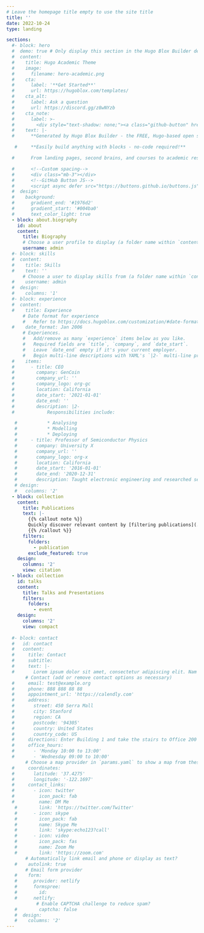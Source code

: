 ```yaml
---
# Leave the homepage title empty to use the site title
title: ''
date: 2022-10-24
type: landing

sections:
  #- block: hero
  #  demo: true # Only display this section in the Hugo Blox Builder demo site
  #  content:
  #    title: Hugo Academic Theme
  #    image:
  #      filename: hero-academic.png
  #    cta:
  #      label: '**Get Started**'
  #      url: https://hugoblox.com/templates/
  #    cta_alt:
  #      label: Ask a question
  #      url: https://discord.gg/z8wNYzb
  #    cta_note:
  #      label: >-
  #        <div style="text-shadow: none;"><a class="github-button" href="https://github.com/HugoBlox/hugo-blox-builder" data-icon="octicon-star" data-size="large" data-show-count="true" aria-label="Star">Star Hugo Blox Builder</a></div><div style="text-shadow: none;"><a class="github-button" href="https://github.com/HugoBlox/theme-academic-cv" data-icon="octicon-star" data-size="large" data-show-count="true" aria-label="Star">Star the Academic template</a></div>
  #    text: |-
  #      **Generated by Hugo Blox Builder - the FREE, Hugo-based open source website builder trusted by 500,000+ sites.**

   #     **Easily build anything with blocks - no-code required!**

  #      From landing pages, second brains, and courses to academic resumés, conferences, and tech blogs.

  #      <!--Custom spacing-->
  #      <div class="mb-3"></div>
  #      <!--GitHub Button JS-->
  #      <script async defer src="https://buttons.github.io/buttons.js"></script>
  #  design:
  #    background:
  #      gradient_end: '#1976d2'
  #      gradient_start: '#004ba0'
  #      text_color_light: true
  - block: about.biography
    id: about
    content:
      title: Biography
      # Choose a user profile to display (a folder name within `content/authors/`)
      username: admin
  #- block: skills
  #  content:
  #    title: Skills
  #    text: ''
      # Choose a user to display skills from (a folder name within `content/authors/`)
  #    username: admin
  #  design:
  #    columns: '1'
  #- block: experience
  #  content:
  #    title: Experience
      # Date format for experience
      #   Refer to https://docs.hugoblox.com/customization/#date-format
  #    date_format: Jan 2006
      # Experiences.
      #   Add/remove as many `experience` items below as you like.
      #   Required fields are `title`, `company`, and `date_start`.
      #   Leave `date_end` empty if it's your current employer.
      #   Begin multi-line descriptions with YAML's `|2-` multi-line prefix.
  #    items:
  #      - title: CEO
  #        company: GenCoin
  #        company_url: ''
  #        company_logo: org-gc
  #        location: California
  #        date_start: '2021-01-01'
  #        date_end: ''
  #        description: |2-
  #            Responsibilities include:

   #           * Analysing
   #           * Modelling
   #           * Deploying
   #     - title: Professor of Semiconductor Physics
   #       company: University X
   #       company_url: ''
   #       company_logo: org-x
   #       location: California
   #       date_start: '2016-01-01'
   #       date_end: '2020-12-31'
   #       description: Taught electronic engineering and researched semiconductor physics.
   # design:
   #   columns: '2'
  - block: collection
    content:
      title: Publications
      text: |-
        {{% callout note %}}
        Quickly discover relevant content by [filtering publications](./publication/).
        {{% /callout %}}
      filters:
        folders:
          - publication
        exclude_featured: true
    design:
      columns: '2'
      view: citation
  - block: collection
    id: talks
    content:
      title: Talks and Presentations
      filters:
        folders:
          - event
    design:
      columns: '2'
      view: compact
      
  #- block: contact
￼ #   id: contact
￼ #   content:
￼ #     title: Contact
￼ #     subtitle:
￼ #     text: |-
￼ #       Lorem ipsum dolor sit amet, consectetur adipiscing elit. Nam mi diam, venenatis ut magna et, vehicula efficitur enim.
￼      # Contact (add or remove contact options as necessary)
￼ #     email: test@example.org
￼ #     phone: 888 888 88 88
￼ #     appointment_url: 'https://calendly.com'
￼ #     address:
￼ #       street: 450 Serra Mall
￼ #       city: Stanford
￼ #       region: CA
￼ #       postcode: '94305'
￼ #       country: United States
￼ #       country_code: US
￼ #     directions: Enter Building 1 and take the stairs to Office 200 on Floor 2
￼ #     office_hours:
￼ #       - 'Monday 10:00 to 13:00'
￼ #       - 'Wednesday 09:00 to 10:00'
￼      # Choose a map provider in `params.yaml` to show a map from these coordinates
￼ #     coordinates:
￼ #       latitude: '37.4275'
￼ #       longitude: '-122.1697'  
￼ #     contact_links:
￼ #       - icon: twitter
￼ #         icon_pack: fab
￼ #         name: DM Me
￼  #        link: 'https://twitter.com/Twitter'
￼  #      - icon: skype
￼  #        icon_pack: fab
￼  #        name: Skype Me
￼  #        link: 'skype:echo123?call'
￼  #      - icon: video
￼  #        icon_pack: fas
￼  #        name: Zoom Me
￼  #        link: 'https://zoom.com'
￼      # Automatically link email and phone or display as text?
￼  #    autolink: true
￼      # Email form provider
￼  #    form:
￼  #      provider: netlify
￼  #      formspree:
￼  #        id:
￼  #      netlify:
￼          # Enable CAPTCHA challenge to reduce spam?
￼  #        captcha: false
￼  #  design:
￼  #    columns: '2'
---
```

